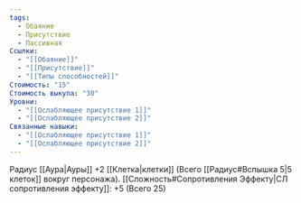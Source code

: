 ```yaml
---
tags:
  - Обаяние
  - Присутствие
  - Пассивная
Ссылки:
  - "[[Обаяние]]"
  - "[[Присутствие]]"
  - "[[Типы способностей]]"
Стоимость: "15"
Стоимость выкупа: "30"
Уровни:
  - "[[Ослабляющее присутствие 1]]"
  - "[[Ослабляющее присутствие 2]]"
Связанные навыки:
  - "[[Ослабляющее присутствие 1]]"
  - "[[Ослабляющее присутствие 2]]"
---
```

Радиус [[Аура|Ауры]] +2 [[Клетка|клетки]] (Всего [[Радиус#Вспышка 5|5 клеток]] вокруг персонажа). [[Сложность#Cопротивления Эффекту|СЛ сопротивления эффекту]]: +5 (Всего 25)